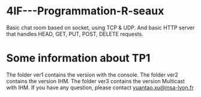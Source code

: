 # 4IF---Programmation-R-seaux

Basic chat room based on socket, using TCP & UDP. And basic HTTP server that handles HEAD, GET, PUT, POST, DELETE requests.

# Some information about TP1
The folder ver1 contains the version with the console.
The folder ver2 contains the version IHM.
The folder ver3 contains the version Multicast with IHM.
If you have any question, please contact yuantao.xu@insa-lyon.fr
